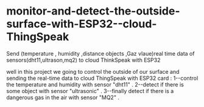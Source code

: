 # monitor-and-detect-the-outside-surface-with-ESP32--cloud-ThingSpeak
Send (temperature , humidity ,distance objects ,Gaz vlaue)real time data of sensors(dht11,ultrason,mq2) to cloud ThinkSpeak with ESP32 




well in this project we going to control the outside of our surface and sending the real-time data to cloud ThingSpeak with ESP32 card :
        1--control  the temperature and humidity with sensor "dht11" .
        2--detect if there is some object with sensor "ultrasonic" .
        3--finally detect if there is a dangerous gas in the air with sensor "MQ2" .
